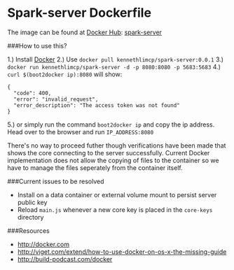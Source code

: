 Spark-server Dockerfile
======

The image can be found at [Docker Hub](): [spark-server](https://registry.hub.docker.com/u/kennethlimcp/spark-server)

###How to use this?

1.) Install [Docker](https://docs.docker.com/installation)
2.) Use `docker pull kennethlimcp/spark-server:0.0.1`
3.) `docker run kennethlimcp/spark-server -d -p 8080:8080 -p 5683:5683`
4.) `curl $(boot2docker ip):8080` will show:

```
{
  "code": 400,
  "error": "invalid_request",
  "error_description": "The access token was not found"
}
```

5.) or simply run the command `boot2docker ip` and copy the ip address. Head over to the browser and run `IP_ADDRESS:8080`

There's no way to proceed futher though verifications have been made that shows the core connecting to the server successfully. Current Docker implementation does not allow the copying of files to the container so we have to manage the files seperately from the container itself.



###Current issues to be resolved
- Install on a data container or external volume mount to persist server public key
- Reload `main.js` whenever a new core key is placed in the `core-keys` directory


###Resources
- http://docker.com
- http://viget.com/extend/how-to-use-docker-on-os-x-the-missing-guide
- http://build-podcast.com/docker
